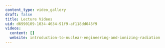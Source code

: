 ```yaml
---
content_type: video_gallery
draft: false
title: Lecture Videos
uid: d6990109-1034-4634-91f9-af118dd045f9
videos:
  content: []
  website: introduction-to-nuclear-engineering-and-ionizing-radiation
---
```

